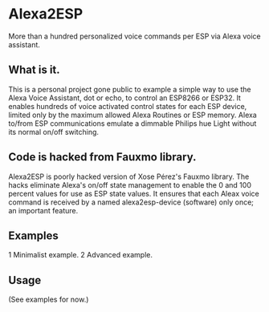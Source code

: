 # Alexa2ESP
 More than a hundred personalized voice commands per ESP via Alexa voice assistant.

## What is it.
This is a personal project gone public to example a simple way to use the Alexa Voice Assistant, dot or echo, to control an ESP8266 or ESP32. It enables hundreds of voice activated control states for each ESP device, limited only by the maximum allowed Alexa Routines or ESP memory. Alexa to/from ESP communications emulate a dimmable Philips hue Light without its normal on/off switching.

## Code is hacked from Fauxmo library.
Alexa2ESP is poorly hacked version of Xose Pérez's Fauxmo library. The hacks eliminate Alexa's on/off state management to enable the 0 and 100 percent values for use as ESP state values. It ensures that each Aleax voice command is received by a named alexa2esp-device (software) only once; an important feature.

## Examples
  1 Minimalist example.
  2 Advanced example.
  
## Usage
(See examples for now.)
